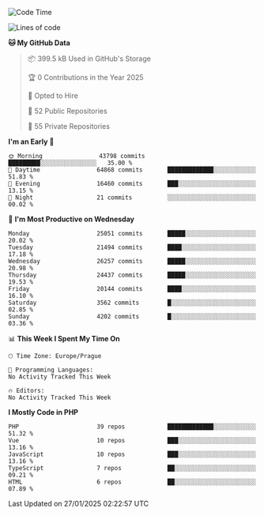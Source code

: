 <!--START_SECTION:waka-->
![Code Time](http://img.shields.io/badge/Code%20Time-1%2C584%20hrs%203%20mins-blue)

![Lines of code](https://img.shields.io/badge/From%20Hello%20World%20I%27ve%20Written-38.5%20million%20lines%20of%20code-blue)

**🐱 My GitHub Data** 

> 📦 399.5 kB Used in GitHub's Storage 
 > 
> 🏆 0 Contributions in the Year 2025
 > 
> 💼 Opted to Hire
 > 
> 📜 52 Public Repositories 
 > 
> 🔑 55 Private Repositories 
 > 
**I'm an Early 🐤** 

```text
🌞 Morning                43798 commits       █████████░░░░░░░░░░░░░░░░   35.00 % 
🌆 Daytime                64868 commits       █████████████░░░░░░░░░░░░   51.83 % 
🌃 Evening                16460 commits       ███░░░░░░░░░░░░░░░░░░░░░░   13.15 % 
🌙 Night                  21 commits          ░░░░░░░░░░░░░░░░░░░░░░░░░   00.02 % 
```
📅 **I'm Most Productive on Wednesday** 

```text
Monday                   25051 commits       █████░░░░░░░░░░░░░░░░░░░░   20.02 % 
Tuesday                  21494 commits       ████░░░░░░░░░░░░░░░░░░░░░   17.18 % 
Wednesday                26257 commits       █████░░░░░░░░░░░░░░░░░░░░   20.98 % 
Thursday                 24437 commits       █████░░░░░░░░░░░░░░░░░░░░   19.53 % 
Friday                   20144 commits       ████░░░░░░░░░░░░░░░░░░░░░   16.10 % 
Saturday                 3562 commits        █░░░░░░░░░░░░░░░░░░░░░░░░   02.85 % 
Sunday                   4202 commits        █░░░░░░░░░░░░░░░░░░░░░░░░   03.36 % 
```


📊 **This Week I Spent My Time On** 

```text
🕑︎ Time Zone: Europe/Prague

💬 Programming Languages: 
No Activity Tracked This Week

🔥 Editors: 
No Activity Tracked This Week
```

**I Mostly Code in PHP** 

```text
PHP                      39 repos            █████████████░░░░░░░░░░░░   51.32 % 
Vue                      10 repos            ███░░░░░░░░░░░░░░░░░░░░░░   13.16 % 
JavaScript               10 repos            ███░░░░░░░░░░░░░░░░░░░░░░   13.16 % 
TypeScript               7 repos             ██░░░░░░░░░░░░░░░░░░░░░░░   09.21 % 
HTML                     6 repos             ██░░░░░░░░░░░░░░░░░░░░░░░   07.89 % 
```




 Last Updated on 27/01/2025 02:22:57 UTC
<!--END_SECTION:waka-->
<!--
**AlexKratky/AlexKratky** is a ✨ _special_ ✨ repository because its `README.md` (this file) appears on your GitHub profile.

Here are some ideas to get you started:

- 🔭 I’m currently working on ...
- 🌱 I’m currently learning ...
- 👯 I’m looking to collaborate on ...
- 🤔 I’m looking for help with ...
- 💬 Ask me about ...
- 📫 How to reach me: ...
- 😄 Pronouns: ...
- ⚡ Fun fact: ...
-->
